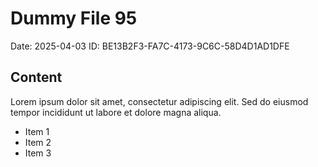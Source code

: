 # Dummy File 95

Date: 2025-04-03
ID: BE13B2F3-FA7C-4173-9C6C-58D4D1AD1DFE

## Content

Lorem ipsum dolor sit amet, consectetur adipiscing elit.
Sed do eiusmod tempor incididunt ut labore et dolore magna aliqua.

* Item 1
* Item 2
* Item 3
